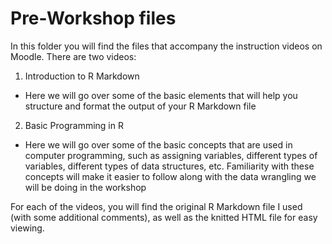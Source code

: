 # Pre-Workshop files

In this folder you will find the files that accompany the instruction videos on Moodle. There are two videos:

1.  Introduction to R Markdown
  - Here we will go over some of the basic elements that will help you structure and format the output of your R Markdown file
2.  Basic Programming in R
  - Here we will go over some of the basic concepts that are used in computer programming, such as assigning variables, different types of variables, different types of data structures, etc. Familiarity with these concepts will make it easier to follow along with the data wrangling we will be doing in the workshop

For each of the videos, you will find the original R Markdown file I used (with some additional comments), as well as the knitted HTML file for easy viewing.
